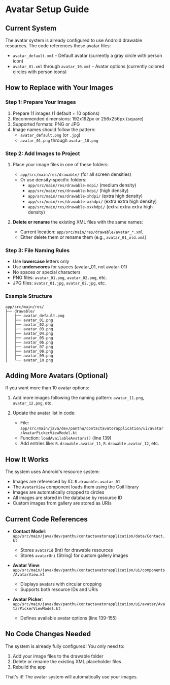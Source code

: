 # Avatar Setup Guide

## Current System

The avatar system is already configured to use Android drawable resources. The code references these avatar files:

- `avatar_default.xml` - Default avatar (currently a gray circle with person icon)
- `avatar_01.xml` through `avatar_10.xml` - Avatar options (currently colored circles with person icons)

## How to Replace with Your Images

### Step 1: Prepare Your Images

1. Prepare 11 images (1 default + 10 options)
2. Recommended dimensions: 192x192px or 256x256px (square)
3. Supported formats: PNG or JPG
4. Image names should follow the pattern:
   - `avatar_default.png` (or `.jpg`)
   - `avatar_01.png` through `avatar_10.png`

### Step 2: Add Images to Project

1. Place your image files in one of these folders:
   - `app/src/main/res/drawable/` (for all screen densities)
   - Or use density-specific folders:
     - `app/src/main/res/drawable-mdpi/` (medium density)
     - `app/src/main/res/drawable-hdpi/` (high density)
     - `app/src/main/res/drawable-xhdpi/` (extra high density)
     - `app/src/main/res/drawable-xxhdpi/` (extra extra high density)
     - `app/src/main/res/drawable-xxxhdpi/` (extra extra extra high density)

2. **Delete or rename** the existing XML files with the same names:
   - Current location: `app/src/main/res/drawable/avatar_*.xml`
   - Either delete them or rename them (e.g., `avatar_01_old.xml`)

### Step 3: File Naming Rules

- Use **lowercase** letters only
- Use **underscores** for spaces (avatar_01, not avatar-01)
- No spaces or special characters
- PNG files: `avatar_01.png`, `avatar_02.png`, etc.
- JPG files: `avatar_01.jpg`, `avatar_02.jpg`, etc.

### Example Structure

```
app/src/main/res/
├── drawable/
│   ├── avatar_default.png
│   ├── avatar_01.png
│   ├── avatar_02.png
│   ├── avatar_03.png
│   ├── avatar_04.png
│   ├── avatar_05.png
│   ├── avatar_06.png
│   ├── avatar_07.png
│   ├── avatar_08.png
│   ├── avatar_09.png
│   └── avatar_10.png
```

## Adding More Avatars (Optional)

If you want more than 10 avatar options:

1. Add more images following the naming pattern: `avatar_11.png`, `avatar_12.png`, etc.

2. Update the avatar list in code:
   - File: `app/src/main/java/dev/panthu/contactavatorapplication/ui/avatar/AvatarPickerViewModel.kt`
   - Function: `loadAvailableAvatars()` (line 139)
   - Add entries like: `R.drawable.avatar_11`, `R.drawable.avatar_12`, etc.

## How It Works

The system uses Android's resource system:
- Images are referenced by ID: `R.drawable.avatar_01`
- The `AvatarView` component loads them using the Coil library
- Images are automatically cropped to circles
- All images are stored in the database by resource ID
- Custom images from gallery are stored as URIs

## Current Code References

- **Contact Model**: `app/src/main/java/dev/panthu/contactavatorapplication/data/Contact.kt`
  - Stores `avatarId` (Int) for drawable resources
  - Stores `avatarUri` (String) for custom gallery images

- **Avatar View**: `app/src/main/java/dev/panthu/contactavatorapplication/ui/components/AvatarView.kt`
  - Displays avatars with circular cropping
  - Supports both resource IDs and URIs

- **Avatar Picker**: `app/src/main/java/dev/panthu/contactavatorapplication/ui/avatar/AvatarPickerViewModel.kt`
  - Defines available avatar options (line 139-155)

## No Code Changes Needed

The system is already fully configured! You only need to:
1. Add your image files to the drawable folder
2. Delete or rename the existing XML placeholder files
3. Rebuild the app

That's it! The avatar system will automatically use your images.
